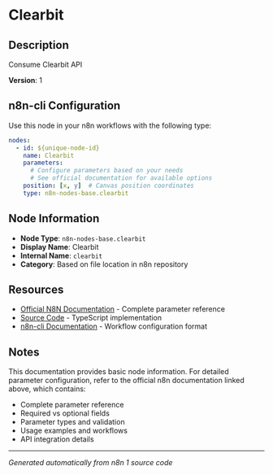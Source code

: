 # Clearbit

## Description

Consume Clearbit API

**Version**: 1

## n8n-cli Configuration

Use this node in your n8n workflows with the following type:

```yaml
nodes:
  - id: ${unique-node-id}
    name: Clearbit
    parameters:
      # Configure parameters based on your needs
      # See official documentation for available options
    position: [x, y]  # Canvas position coordinates
    type: n8n-nodes-base.clearbit
```

## Node Information

- **Node Type**: `n8n-nodes-base.clearbit`
- **Display Name**: Clearbit
- **Internal Name**: `clearbit`
- **Category**: Based on file location in n8n repository

## Resources

- [Official N8N Documentation](https://docs.n8n.io/integrations/builtin/app-nodes/n8n-nodes-base.clearbit/) - Complete parameter reference
- [Source Code](https://github.com/n8n-io/n8n/blob/master/packages/nodes-base/nodes/Clearbit/Clearbit.node.ts) - TypeScript implementation
- [n8n-cli Documentation](https://github.com/edenreich/n8n-cli) - Workflow configuration format

## Notes

This documentation provides basic node information. For detailed parameter configuration, 
refer to the official n8n documentation linked above, which contains:

- Complete parameter reference
- Required vs optional fields
- Parameter types and validation
- Usage examples and workflows
- API integration details

---
*Generated automatically from n8n 1 source code*
